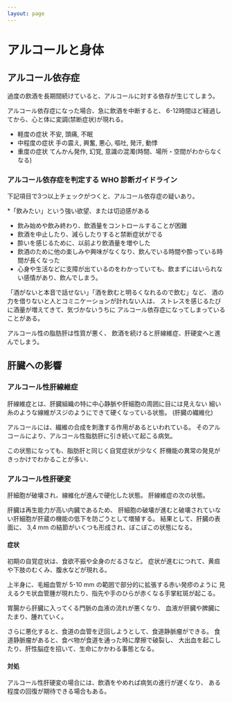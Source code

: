 ```yaml
---
layout: page
---
```


# アルコールと身体


## アルコール依存症


過度の飲酒を長期間続けていると、アルコールに対する依存が生じてしまう。

アルコール依存症になった場合、急に飲酒を中断すると、
6-12時間ほど経過してから、心と体に変調(禁断症状)が現れる。

* 軽度の症状
    不安, 頭痛, 不眠
* 中程度の症状
    手の震え, 興奮, 悪心, 嘔吐, 発汗, 動悸
* 重度の症状
    てんかん発作, 幻覚, 意識の混濁(時間、場所・空間がわからなくなる)

### アルコール依存症を判定する WHO 診断ガイドライン

下記項目で3つ以上チェックがつくと、アルコール依存症の疑いあり。

*「飲みたい」という強い欲望、または切迫感がある
* 飲み始めや飲み終わり、飲酒量をコントロールすることが困難
* 飲酒を中止したり、減らしたりすると禁断症状がでる
* 酔いを感じるために、以前より飲酒量を増やした
* 飲酒のために他の楽しみや興味がなくなり、飲んでいる時間や酔っている時間が長くなった
* 心身や生活などに支障が出ているのをわかっていても、飲まずにはいられない感情があり、飲んでしまう。


「酒がないと本音で話せない」「酒を飲むと明るくなれるので飲む」など、
酒の力を借りないと人とコミニケーションが計れない人は、
ストレスを感じるたびに酒量が増えてきて、気づかないうちに
アルコール依存症になってしまっていることがある。

アルコール性の脂肪肝は性質が悪く、
飲酒を続けると肝線維症、肝硬変へと進んでしまう。

## 肝臓への影響

### アルコール性肝線維症

肝線維症とは、肝臓組織の特に中心静脈や肝細胞の周囲に目には見えない
細い糸のような線維がスジのようにできて硬くなっている状態。
(肝臓の繊維化)

アルコールには、繊維の合成を刺激する作用があるといわれている。
そのアルコールにより、アルコール性脂肪肝に引き続いて起こる病気。

この状態になっても、脂肪肝と同じく自覚症状が少なく
肝機能の異常の発見がきっかけでわかることが多い．

### アルコール性肝硬変

肝細胞が破壊され、線維化が進んで硬化した状態。
肝線維症の次の状態。

肝臓は再生能力が高い内臓であるため、
肝細胞の破壊が進むと破壊されていない肝細胞が肝蔵の機能の低下を防ごうとして増殖する。
結果として、肝臓の表面に、 3,4 mm の結節がいくつも形成され、ぼこぼこの状態になる。

#### 症状

初期の自覚症状は、食欲不振や全身のだるさなど。
症状が進むにつれて、黄疸や下肢のむくみ、腹水などが現れる。

上半身に、毛細血管が 5-10 mm の範囲で部分的に拡張する赤い発疹のように
見えるクモ状血管腫が現れたり、指先や手のひらが赤くなる手掌紅斑が起こる。

胃腸から肝臓に入ってくる門脈の血液の流れが悪くなり、
血液が肝臓や脾臓にたまり、腫れていく。

さらに悪化すると、食道の血管を迂回しようとして、食道静脈瘤ができる。
食道静脈瘤があると、食べ物が食道を通った時に摩擦で破裂し、
大出血を起こしたり、肝性脳症を招いて、生命にかかわる事態となる。

#### 対処

アルコール性肝硬変の場合には、飲酒をやめれば病気の進行が遅くなり、
ある程度の回復が期待できる場合もある。
